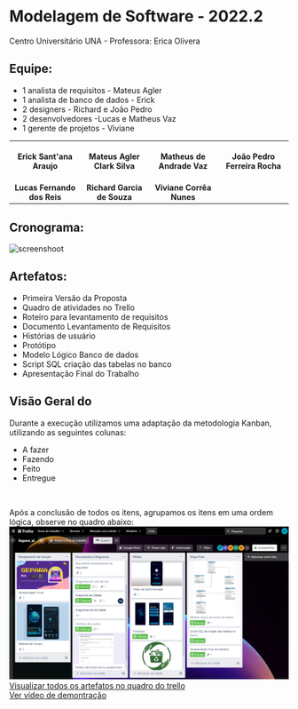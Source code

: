 # Modelagem de Software  - 2022.2

Centro Universitário UNA - Professora: Erica Olivera

## Equipe:

- 1 analista de requisitos - Mateus Agler
- 1 analista de banco de dados - Erick
- 2 designers - Richard e João Pedro
- 2 desenvolvedores -Lucas e Matheus Vaz
- 1 gerente de projetos - Viviane
<table>
<tr>
<td align="center">
<img style="border-radius: 50%;" src="https://avatars.githubusercontent.com/u/79049718?v=4" width="100px;" alt=""/>
<br/>
<b> Erick Sant'ana Araujo </b>
</td>
<td align="center">
<img style="border-radius: 50%;" src="https://avatars.githubusercontent.com/u/117780129?v=4" width="100px;" alt=""/>
<br/>
<b> Mateus Agler Clark Silva </b>
</td>
<td align="center">
<img style="border-radius: 50%;" src="https://avatars.githubusercontent.com/u/99853486?v=4" width="100px;" alt=""/>
<br/>
<b> Matheus de Andrade Vaz </b>
</td>
<td align="center">
<img style="border-radius: 50%;" src="https://avatars.githubusercontent.com/u/113772814?v=4" width="100px;" alt=""/>
<br/>
<b> João Pedro Ferreira Rocha </b>
</td>
</tr>
<tr>
<td align="center">
<img style="border-radius: 50%;" src="https://avatars.githubusercontent.com/u/102496835?v=4" width="100px;" alt=""/>
<br/>
<b> Lucas Fernando dos Reis </b>
</td>
<td align="center">
<img style="border-radius: 50%;" src="https://avatars.githubusercontent.com/u/35472546?v=4" width="100px;" alt=""/>
<br/>
<b> Richard Garcia de Souza </b>
</td>

<td align="center">
<img style="border-radius: 50%;" src="https://avatars.githubusercontent.com/u/82071191?v=44" width="100px;" alt=""/>
<br/>
<b> Viviane Corrêa Nunes </b>
</td>
</tr>
</table>


## Cronograma:

![screenshoot](calendário_atividades.png)

## Artefatos:
- Primeira Versão da Proposta 
- Quadro de atividades no Trello 
- Roteiro para levantamento de requisitos  
- Documento Levantamento de Requisitos  
- Histórias de usuário  
- Protótipo
- Modelo Lógico Banco de dados 
- Script SQL criação das tabelas no banco 
- Apresentação Final do Trabalho 

## Visão Geral do 
Durante a execução utilizamos uma adaptação da metodologia Kanban, utilizando as  seguintes colunas: 
- A fazer 
- Fazendo
- Feito 
- Entregue
<br>

Após a conclusão de todos os itens, agrupamos os itens em uma ordem lógica, observe no quadro abaixo: <br>
![screenshoot](quadro_trello.png) 
[Visualizar todos os artefatos no quadro do trello](https://trello.com/b/P8pawnV3/separaai) <br>
[Ver vídeo de demontração](https://drive.google.com/file/d/1e4oyD-rKnmN5PUfXc7lGyDEPLs2xf2oG/view?usp=sharing)